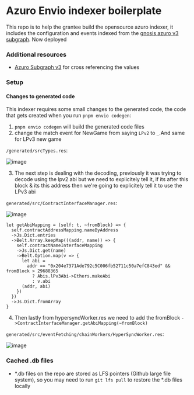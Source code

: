 # Azuro Envio indexer boilerplate

This repo is to help the grantee build the opensource azuro indexer, it includes the configuration and events indexed from the [gnosis azuro v3 subgraph](https://github.com/Azuro-protocol/Azuro-subgraphs). Now deployed

### Additional resources

- [Azuro Subgraph v3](https://thegraph.azuro.org/subgraphs/name/azuro-protocol/azuro-api-gnosis-v3/graphql) for cross referencing the values


### Setup

#### Changes to generated code
This indexer requires some small changes to the generated code, the code that gets created when you run `pnpm envio codegen`:


1. `pnpm envio codegen` will build the generated code files
2. change the match event for NewGame from saying `LPv2` to `_`.And same for LPv3 new game

`/generated/srcTypes.res`:

![image](https://github.com/enviodev/azuro-envio-indexer-boilerplate/assets/74208897/76a7aa97-5233-4ac1-aad3-993fc5466f7e)

3. The next step is dealing with the decoding, previously it was trying to decode using the lpv2 abi but we need to explicitely tell it, if its after this block & its this address then we're going to explicitely tell it to use the LPv3 abi

`generated/src/ContractInterfaceManager.res`:


![image](https://github.com/enviodev/azuro-envio-indexer-boilerplate/assets/74208897/e26e0383-140e-479d-a7a9-2e8e903ea280)

```reason
let getAbiMapping = (self: t, ~fromBlock) => {
  self.contractAddressMapping.nameByAddress
  ->Js.Dict.entries
  ->Belt.Array.keepMap(((addr, name)) => {
    self.contractNameInterfaceMapping
    ->Js.Dict.get(name)
    ->Belt.Option.map(v => {
      let abi =
        addr == "0x204e7371Ade792c5C006fb52711c50a7efC843ed" && fromBlock > 29688365
          ? Abis.lPv3Abi->Ethers.makeAbi
          : v.abi
      (addr, abi)
    })
  })
  ->Js.Dict.fromArray
}
```

4.  Then lastly from hypersyncWorker.res we need to add the fromBlock
`->ContractInterfaceManager.getAbiMapping(~fromBlock)`

`generated/src/eventFetching/chainWorkers/HyperSyncWorker.res`:


![image](https://github.com/enviodev/azuro-envio-indexer-boilerplate/assets/74208897/03efce60-479b-4096-9c94-a05e8f8fac3a)


### Cached .db files

- *.db files on the repo are stored as LFS pointers (Github large file system), so you may need to run `git lfs pull` to restore the *.db files locally
